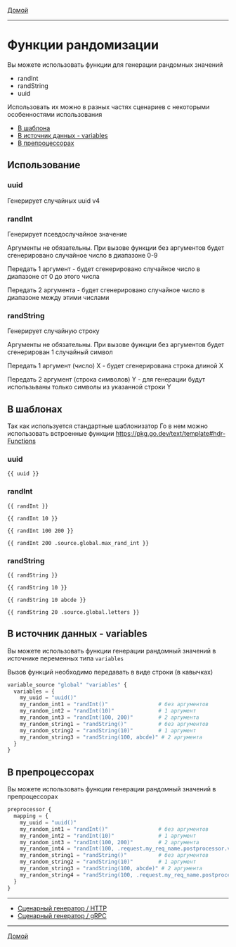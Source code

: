 [Домой](../index.md)

---

# Функции рандомизации

Вы можете использовать функции для генерации рандомных значений

- randInt
- randString
- uuid

Использовать их можно в разных частях сценариев с некоторыми особенностями использования 

- [В шаблона](#в-шаблонах)
- [В источник данных - variables](#в-источнике-данных---variables)
- [В препроцессорах](#в-препроцессорах)

## Использование

### uuid

Генерирует случайных uuid v4

### randInt

Генерирует псевдослучайное значение

Аргументы не обязательны. При вызове функции без аргументов будет сгенерировано случайное число в диапазоне 0-9

Передать 1 аргумент - будет сгенерировано случайное число в диапазоне от 0 до этого числа

Передать 2 аргумента - будет сгенерировано случайное число в диапазоне между этими числами

### randString

Генерирует случайную строку

Аргументы не обязательны. При вызове функции без аргументов будет сгенерирован 1 случайный символ

Передать 1 аргумент (число) X - будет сгенерирована строка длиной X

Передать 2 аргумент (строка символов) Y - для генерации будут использьваны только символы из указанной строки Y

## В шаблонах

Так как используется стандартные шаблонизатор Го в нем можно использовать встроенные функции
https://pkg.go.dev/text/template#hdr-Functions

### uuid

`{{ uuid }}`

### randInt

`{{ randInt }}`

`{{ randInt 10 }}`

`{{ randInt 100 200 }}`

`{{ randInt 200 .source.global.max_rand_int }}` 

### randString

`{{ randString }}`

`{{ randString 10 }}`

`{{ randString 10 abcde }}`

`{{ randString 20 .source.global.letters }}`

## В источник данных - variables

Вы можете использовать функции генерации рандомный значений в источнике переменных типа `variables`

Вызов функций необходимо передавать в виде строки (в кавычках)

```terraform
variable_source "global" "variables" {
  variables = {
    my_uuid = "uuid()"
    my_random_int1 = "randInt()"                # без аргументов
    my_random_int2 = "randInt(10)"              # 1 аргумент
    my_random_int3 = "randInt(100, 200)"        # 2 аргумента
    my_random_string1 = "randString()"          # без аргументов
    my_random_string2 = "randString(10)"        # 1 аргумент
    my_random_string3 = "randString(100, abcde)" # 2 аргумента
  }
}
```

## В препроцессорах

Вы можете использовать функции генерации рандомный значений в препроцессорах

```terraform
preprocessor {
  mapping = {
    my_uuid = "uuid()"
    my_random_int1 = "randInt()"                # без аргументов
    my_random_int2 = "randInt(10)"              # 1 аргумент
    my_random_int3 = "randInt(100, 200)"        # 2 аргумента
    my_random_int4 = "randInt(100, .request.my_req_name.postprocessor.var_from_response)" # 2 аргумента используем из ответа запроса my_req_name
    my_random_string1 = "randString()"          # без аргументов
    my_random_string2 = "randString(10)"        # 1 аргумент
    my_random_string3 = "randString(100, abcde)" # 2 аргумента
    my_random_string4 = "randString(100, .request.my_req_name.postprocessor.var_from_response)"  # 2 аргумента используем из ответа запроса my_req_name
  }
}
```


---

- [Сценарный генератор / HTTP](../scenario-http-generator.md)
- [Сценарный генератор / gRPC](../scenario-grpc-generator.md)

---

[Домой](../index.md)
